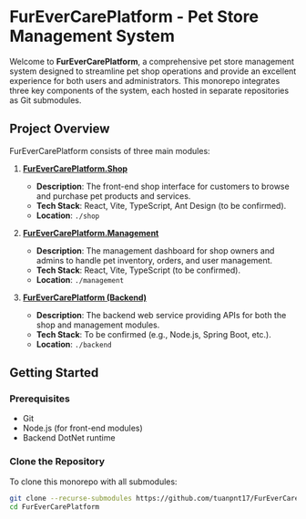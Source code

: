 # FurEverCarePlatform - Pet Store Management System

Welcome to **FurEverCarePlatform**, a comprehensive pet store management system designed to streamline pet shop operations and provide an excellent experience for both users and administrators. This monorepo integrates three key components of the system, each hosted in separate repositories as Git submodules.

## Project Overview

FurEverCarePlatform consists of three main modules:

1. **[FurEverCarePlatform.Shop](https://github.com/tuanpnt17/FurEverCarePlatform.Shop)**  
   - **Description**: The front-end shop interface for customers to browse and purchase pet products and services.  
   - **Tech Stack**: React, Vite, TypeScript, Ant Design (to be confirmed).  
   - **Location**: `./shop`

2. **[FurEverCarePlatform.Management](https://github.com/nguyentttse180432/FurEverCarePlatform.Managerment)**  
   - **Description**: The management dashboard for shop owners and admins to handle pet inventory, orders, and user management.  
   - **Tech Stack**: React, Vite, TypeScript (to be confirmed).  
   - **Location**: `./management`

3. **[FurEverCarePlatform (Backend)](https://github.com/Datdater/FurEverCarePlatform)**  
   - **Description**: The backend web service providing APIs for both the shop and management modules.  
   - **Tech Stack**: To be confirmed (e.g., Node.js, Spring Boot, etc.).  
   - **Location**: `./backend`

## Getting Started

### Prerequisites
- Git
- Node.js (for front-end modules)
- Backend DotNet runtime

### Clone the Repository
To clone this monorepo with all submodules:
```bash
git clone --recurse-submodules https://github.com/tuanpnt17/FurEverCarePlatform.git
cd FurEverCarePlatform